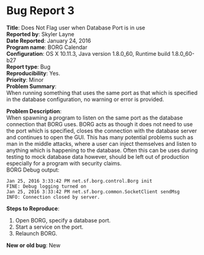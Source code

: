 # Bug Report 3
**Title**: Does Not Flag user when Database Port is in use   
**Reported by**: Skyler Layne  
**Date Reported**: January 24, 2016  
**Program name**: BORG Calendar  
**Configuration**: OS X 10.11.3, Java version 1.8.0_60, Runtime build 1.8.0_60-b27   
**Report type**: Bug  
**Reproducibility**: Yes.  
**Priority**: Minor  
**Problem Summary**:  
When running something that uses the same port as that which is specified in the database configuration, no warning or error is provided.  

**Problem Description**:  
When spawning a program to listen on the same port as the database connection that BORG uses. BORG acts as though it does not need to use the port which is specified, closes the connection with the database server and continues to open the GUI. This has many potential problems such as man in the middle attacks, where a user can inject themselves and listen to anything which is happening to the database. Often this can be uses during testing to mock database data however, should be left out of production especially for a program with security claims.  
BORG Debug output:
```
Jan 25, 2016 3:33:42 PM net.sf.borg.control.Borg init
FINE: Debug logging turned on
Jan 25, 2016 3:33:42 PM net.sf.borg.common.SocketClient sendMsg
INFO: Connection closed by server.
```
**Steps to Reproduce**:  
1. Open BORG, specify a database port.  
2. Start a service on the port.  
3. Relaunch BORG.  

**New or old bug**: New  
